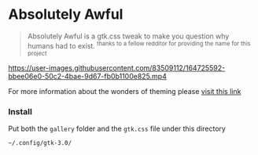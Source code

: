 # Absolutely Awful

> Absolutely Awful is a gtk.css tweak to make you question why humans had to exist.
> <sup>thanks to a fellow redditor for providing the name for this project</sup>

https://user-images.githubusercontent.com/83509112/164725592-bbee06e0-50c2-4bae-9d67-fb0b1100e825.mp4

For more information about the wonders of theming please [visit this link](https://stopthemingmy.app/)

### Install

Put both the `gallery` folder and the `gtk.css` file under this directory

```
~/.config/gtk-3.0/
```
